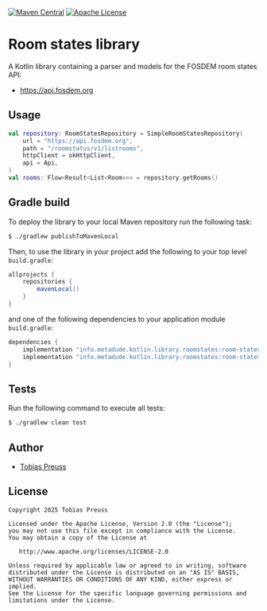 [![Maven Central](https://maven-badges.herokuapp.com/maven-central/info.metadude.kotlin.library.roomstates/room-states/badge.svg)](https://maven-badges.herokuapp.com/maven-central/info.metadude.kotlin.library.roomstates/room-states) [![Apache License](http://img.shields.io/badge/license-Apache%20License%202.0-lightgrey.svg)](http://choosealicense.com/licenses/apache-2.0/)

# Room states library

A Kotlin library containing a parser and models for the FOSDEM room states API:

* https://api.fosdem.org


## Usage

``` kotlin
val repository: RoomStatesRepository = SimpleRoomStatesRepository(
    url = "https://api.fosdem.org",
    path = "/roomstatus/v1/listrooms",
    httpClient = okHttpClient,
    api = Api,
)
val rooms: Flow<Result<List<Room>>> = repository.getRooms()
```


## Gradle build

To deploy the library to your local Maven repository run the following task:

``` bash
$ ./gradlew publishToMavenLocal
```

Then, to use the library in your project add the following to
your top level `build.gradle`:

``` groovy
allprojects {
    repositories {
        mavenLocal()
    }
}
```

and one of the following dependencies to your application module `build.gradle`:


``` groovy
dependencies {
    implementation "info.metadude.kotlin.library.roomstates:room-states-base:$version"
    implementation "info.metadude.kotlin.library.roomstates:room-states-repositories:$version"
}
```


## Tests

Run the following command to execute all tests:

``` bash
$ ./gradlew clean test
```

## Author

* [Tobias Preuss][tobias-preuss]

## License

    Copyright 2025 Tobias Preuss

    Licensed under the Apache License, Version 2.0 (the "License");
    you may not use this file except in compliance with the License.
    You may obtain a copy of the License at

       http://www.apache.org/licenses/LICENSE-2.0

    Unless required by applicable law or agreed to in writing, software
    distributed under the License is distributed on an "AS IS" BASIS,
    WITHOUT WARRANTIES OR CONDITIONS OF ANY KIND, either express or implied.
    See the License for the specific language governing permissions and
    limitations under the License.


[tobias-preuss]: https://github.com/johnjohndoe
